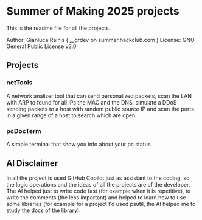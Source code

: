 # Summer of Making 2025 projects
This is the readme file for all the projects.

Author: Gianluca Rainis ( __grdev on summer.hackclub.com )
License: GNU General Public License v3.0

## Projects
### netTools 
A network analizer tool that can send personalized packets, scan the LAN with ARP to found for all IPs the MAC and the DNS, simulate a DDoS sending packets to a host with random public source IP and scan the ports in a given range of a host to search which are open.

### pcDocTerm
A simple terminal that show you info about your pc status.

## AI Disclaimer
In all the project is used GitHub Copilot just as assistant to the coding, so the logic operations and the ideas of all the projects are of the developer. The AI helped just to write code fast (for example when it is repetitive), to write the comments (the less important) and helped to learn how to use some libraries (for example for a project I'd used psutil, the AI helped me to study the docs of the library).
